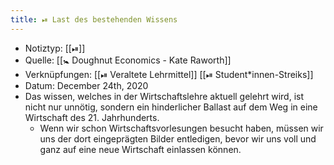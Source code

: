 ```yaml
---
title: ⏯ Last des bestehenden Wissens
---
```


- Notiztyp: [[⏯]]
- Quelle: [[🚼 Doughnut Economics - Kate Raworth]]
- Verknüpfungen: [[⏯ Veraltete Lehrmittel]] [[⏯ Student*innen-Streiks]]
- Datum: December 24th, 2020
- Das wissen, welches in der Wirtschaftslehre aktuell gelehrt wird, ist nicht nur unnötig, sondern ein hinderlicher Ballast auf dem Weg in eine Wirtschaft des 21. Jahrhunderts.
  - Wenn wir schon Wirtschaftsvorlesungen besucht haben, müssen wir uns der dort eingeprägten Bilder entledigen, bevor wir uns voll und ganz auf eine neue Wirtschaft einlassen können.